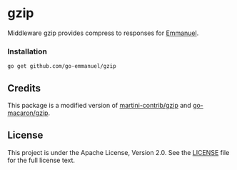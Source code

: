# gzip

Middleware gzip provides compress to responses for
[Emmanuel](https://github.com/go-emmanuel/emmanuel).

### Installation

	go get github.com/go-emmanuel/gzip

## Credits

This package is a modified version of
[martini-contrib/gzip](https://github.com/martini-contrib/gzip) and
[go-macaron/gzip](https://github.com/go-macaron/gzip).

## License

This project is under the Apache License, Version 2.0. See the
[LICENSE](LICENSE) file for the full license text.
